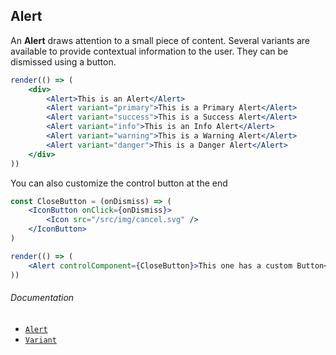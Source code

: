 ## Alert

An **Alert** draws attention to a small piece of content. Several variants are available to provide contextual information to the user. They can be dismissed using a button.

```jsx
render(() => (
	<div>
		<Alert>This is an Alert</Alert>
		<Alert variant="primary">This is a Primary Alert</Alert>
		<Alert variant="success">This is a Success Alert</Alert>
		<Alert variant="info">This is an Info Alert</Alert>
		<Alert variant="warning">This is a Warning Alert</Alert>
		<Alert variant="danger">This is a Danger Alert</Alert>
	</div>
))
```

You can also customize the control button at the end

```jsx
const CloseButton = (onDismiss) => (
	<IconButton onClick={onDismiss}>
		<Icon src="/src/img/cancel.svg" />
	</IconButton>
)

render(() => (
	<Alert controlComponent={CloseButton}>This one has a custom Button</Alert>
))
```

###### Documentation
<ul class="toc">
	<li><code><a href="/wiki/modules/_components_layout_alert_.html">Alert</a></code></li>
	<li><code><a href="/wiki/modules/_components_variant_.html">Variant</a></code></li>
</ul>
